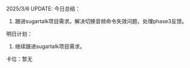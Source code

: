2025/3/6 UPDATE:
今日总结：
1. 跟进sugartalk项目需求。解决切换音频命令失效问题，处理phase3反馈。

明日计划：
1. 继续跟进sugartalk项目需求。

卡位：暂无